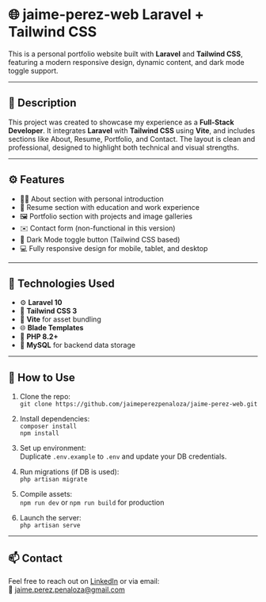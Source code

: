 # 🌐 jaime-perez-web Laravel + Tailwind CSS

This is a personal portfolio website built with **Laravel** and **Tailwind CSS**, featuring a modern responsive design, dynamic content, and dark mode toggle support.

---

## 📝 Description

This project was created to showcase my experience as a **Full-Stack Developer**. It integrates **Laravel** with **Tailwind CSS** using **Vite**, and includes sections like About, Resume, Portfolio, and Contact. The layout is clean and professional, designed to highlight both technical and visual strengths.

---

## ⚙️ Features

- 🙋‍♂️ About section with personal introduction
- 📄 Resume section with education and work experience
- 🖼️ Portfolio section with projects and image galleries
- ✉️ Contact form (non-functional in this version)
- 🌙 Dark Mode toggle button (Tailwind CSS based)
- 💻 Fully responsive design for mobile, tablet, and desktop

---

## 🧰 Technologies Used

- ⚙️ **Laravel 10**
- 💨 **Tailwind CSS 3**
- 🔄 **Vite** for asset bundling
- 🌐 **Blade Templates**
- 🐘 **PHP 8.2+**
- 🐘 **MySQL** for backend data storage

---

## 🚀 How to Use

1. Clone the repo:  
   `git clone https://github.com/jaimeperezpenaloza/jaime-perez-web.git`

2. Install dependencies:  
   `composer install`  
   `npm install`

3. Set up environment:  
   Duplicate `.env.example` to `.env` and update your DB credentials.

4. Run migrations (if DB is used):  
   `php artisan migrate`

5. Compile assets:  
   `npm run dev` or `npm run build` for production

6. Launch the server:  
   `php artisan serve`

---

## 📫 Contact

Feel free to reach out on [LinkedIn](https://www.linkedin.com/in/jaimeperezpenaloza) or via email:  
📧 jaime.perez.penaloza@gmail.com
